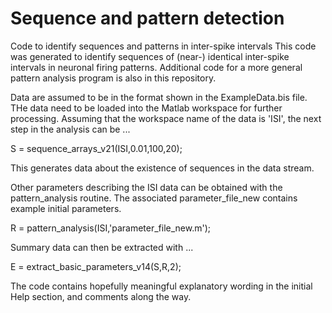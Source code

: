 # Sequence and pattern detection
 Code to identify sequences and patterns in inter-spike intervals
This code was generated to identify sequences of (near-) identical inter-spike intervals in neuronal firing patterns.  Additional code for a more general pattern analysis program is also in this repository.

Data are assumed to be in the format shown in the ExampleData.bis file.  THe data need to be loaded into the Matlab workspace for further processing.  Assuming that the workspace name of the data is 'ISI', the next step in the analysis can be ...

S = sequence_arrays_v21(ISI,0.01,100,20);

This generates data about the existence of sequences in the data stream.  

Other parameters describing the ISI data can be obtained with the pattern_analysis routine.  The associated parameter_file_new contains example initial parameters.

R = pattern_analysis(ISI,'parameter_file_new.m');

Summary data can then be extracted with ...

E = extract_basic_parameters_v14(S,R,2);

The code contains hopefully meaningful explanatory wording in the initial Help section, and comments along the way.
